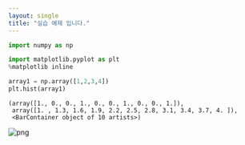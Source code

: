 ```yaml
---
layout: single
title: "실습 예제 입니다."
---
```


```python
import numpy as np
```


```python
import matplotlib.pyplot as plt
%matplotlib inline

array1 = np.array([1,2,3,4])
plt.hist(array1)
```




    (array([1., 0., 0., 1., 0., 0., 1., 0., 0., 1.]),
     array([1. , 1.3, 1.6, 1.9, 2.2, 2.5, 2.8, 3.1, 3.4, 3.7, 4. ]),
     <BarContainer object of 10 artists>)




    
![png](output_1_1.png)
    



```python

```
